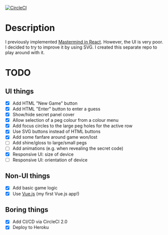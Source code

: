 [![CircleCI](https://circleci.com/gh/taylorjg/mastermind-svg-vue/tree/master.svg?style=svg)](https://circleci.com/gh/taylorjg/mastermind-svg-vue/tree/master)

# Description

I previously implemented [Mastermind in React](https://github.com/taylorjg/Mastermind).
However, the UI is very poor. I decided to try to improve it by using SVG.
I created this separate repo to play around with it.

# TODO

## UI things

* [x] Add HTML "New Game" button
* [x] Add HTML "Enter" button to enter a guess
* [x] Show/hide secret panel cover
* [x] Allow selection of a peg colour from a colour menu
* [x] Add focus circles to the large peg holes for the active row
* [x] Use SVG buttons instead of HTML buttons
* [x] Add some fanfare around game won/lost
* [ ] Add shine/gloss to large/small pegs
* [ ] Add animations (e.g. when revealing the secret code)
* [x] Responsive UI: size of device
* [ ] Responsive UI: orientation of device

## Non-UI things

* [x] Add basic game logic
* [x] Use [Vue.js](https://vuejs.org/) (my first Vue.js app!)

## Boring things

* [x] Add CI/CD via CircleCI 2.0
* [x] Deploy to Heroku
